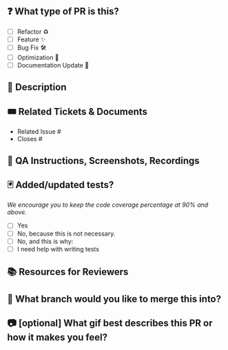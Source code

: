 ## ❓ What type of PR is this?

<!--
Raw mode: Write x between the brackets if it is applicable, like this [x]
Reading mode: Check all applicable.
-->

- [ ] Refactor ♻️
- [ ] Feature ✨
- [ ] Bug Fix 🛠️
- [ ] Optimization 🚀
- [ ] Documentation Update 📄

## 💬 Description

<!-- Provide a concise overview of the changes introduced by this PR -->

## 🎟️ Related Tickets & Documents

- Related Issue #
- Closes #

## 🎥 QA Instructions, Screenshots, Recordings

<!-- Include any instructions or visual aids necessary for QA testing -->

## 🃏 Added/updated tests?

_We encourage you to keep the code coverage percentage at 90% and above._

- [ ] Yes
- [ ] No, because this is not necessary.
- [ ] No, and this is why: <!-- Please replace this line with details on why tests have not been included -->
- [ ] I need help with writing tests

## 📚 Resources for Reviewers

<!-- Offer links to relevant documentation, design specs, or other resources to assist reviewers -->

## 🌿 What branch would you like to merge this into?

<!-- Specify the target branch for merging this PR -->

## 📷 \[optional\] What gif best describes this PR or how it makes you feel?

<!-- Share a fitting gif for added context or humor -->

<!--
  HELLO! READ ME!
  Is there a blank h2(##) above, remove it please.
-->
